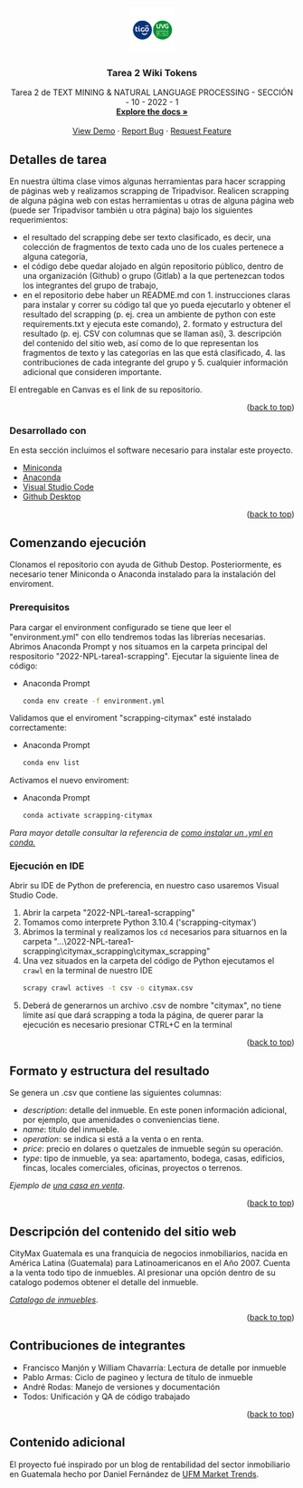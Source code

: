 <div id="top"></div>
<!--
*** Thanks for checking out the Best-README-Template. If you have a suggestion
*** that would make this better, please fork the repo and create a pull request
*** or simply open an issue with the tag "enhancement".
*** Don't forget to give the project a star!
*** Thanks again! Now go create something AMAZING! :D
-->

<!-- PROJECT SHIELDS -->
<!--
*** I'm using markdown "reference style" links for readability.
*** Reference links are enclosed in brackets [ ] instead of parentheses ( ).
*** See the bottom of this document for the declaration of the reference variables
*** for contributors-url, forks-url, etc. This is an optional, concise syntax you may use.
*** https://www.markdownguide.org/basic-syntax/#reference-style-links
-->


<!-- PROJECT LOGO -->
<br />
<div align="center">
  <a href="https://github.com/UVG2022-TEAM/2022-NPL-tarea2-wiki_tokens">
    <img src="images/logo.png" alt="Logo" width="80" height="80">
  </a>

  <h3 align="center">Tarea 2 Wiki Tokens</h3>

  <p align="center">
    Tarea 2 de TEXT MINING & NATURAL LANGUAGE PROCESSING - SECCIÓN - 10 - 2022 - 1
    <br />
    <a href="https://github.com/UVG2022-TEAM/2022-NPL-tarea1-scrapping"><strong>Explore the docs »</strong></a>
    <br />
    <br />
    <a href="https://github.com/UVG2022-TEAM/2022-NPL-tarea1-scrapping">View Demo</a>
    ·
    <a href="https://github.com/UVG2022-TEAM/2022-NPL-tarea1-scrapping/issues">Report Bug</a>
    ·
    <a href="https://github.com/UVG2022-TEAM/2022-NPL-tarea1-scrapping/issues">Request Feature</a>
  </p>
</div>



<!-- ABOUT THE PROJECT -->
## Detalles de tarea

<!--  [![Product Name Screen Shot][product-screenshot]](https://example.com) -->

En nuestra última clase vimos algunas herramientas para hacer scrapping de páginas web y realizamos scrapping de Tripadvisor. Realicen scrapping de alguna página web con estas herramientas u otras de alguna página web (puede ser Tripadvisor también u otra página) bajo los siguientes requerimientos:

* el resultado del scrapping debe ser texto clasificado, es decir, una colección de fragmentos de texto cada uno de los cuales pertenece a alguna categoría,
* el código debe quedar alojado en algún repositorio público, dentro de una organización (Github) o grupo (Gitlab) a la que pertenezcan todos los integrantes del grupo de trabajo, 
* en el repositorio debe haber un README.md con 1. instrucciones claras para instalar y correr su código tal que yo pueda ejecutarlo y obtener el resultado del scrapping (p. ej. crea un ambiente de python con este requirements.txt y ejecuta este comando), 2. formato y estructura del resultado (p. ej. CSV con columnas que se llaman así), 3. descripción del contenido del sitio web, así como de lo que representan los fragmentos de texto y las categorías en las que está clasificado, 4. las contribuciones de cada integrante del grupo y 5. cualquier información adicional que consideren importante.

El entregable en Canvas es el link de su repositorio.

<p align="right">(<a href="#top">back to top</a>)</p>



### Desarrollado con

En esta sección incluimos el software necesario para instalar este proyecto.

* [Miniconda](https://docs.conda.io/en/latest/miniconda.html)
* [Anaconda](https://www.anaconda.com/)
* [Visual Studio Code](https://code.visualstudio.com/)
* [Github Desktop](https://desktop.github.com/)

<p align="right">(<a href="#top">back to top</a>)</p>



<!-- GETTING STARTED -->
## Comenzando ejecución

Clonamos el repositorio con ayuda de Github Destop. Posteriormente, es necesario tener Miniconda o Anaconda instalado para la instalación del enviroment. 

### Prerequisitos

Para cargar el environment configurado se tiene que leer el "environment.yml" con ello tendremos todas las librerías necesarias. Abrimos Anaconda Prompt y nos situamos en la carpeta principal del respositorio "2022-NPL-tarea1-scrapping". Ejecutar la siguiente linea de código:
* Anaconda Prompt
  ```sh
  conda env create -f environment.yml
  ```

Validamos que el enviroment "scrapping-citymax" esté instalado correctamente:

* Anaconda Prompt
  ```sh
  conda env list
  ```

Activamos el nuevo enviroment:

* Anaconda Prompt
  ```sh
  conda activate scrapping-citymax
  ```

_Para mayor detalle consultar la referencia de [como instalar un .yml en conda.](https://docs.conda.io/projects/conda/en/latest/user-guide/tasks/manage-environments.html#creating-an-environment-from-an-environment-yml-file)_ 

### Ejecución en IDE

Abrir su IDE de Python de preferencia, en nuestro caso usaremos Visual Studio Code. 

1. Abrir la carpeta "2022-NPL-tarea1-scrapping"
2. Tomamos como interprete Python 3.10.4 ('scrapping-citymax')
3. Abrimos la terminal y realizamos los `cd` necesarios para situarnos en la carpeta "...\2022-NPL-tarea1-scrapping\citymax_scrapping\citymax_scrapping"
4. Una vez situados en la carpeta del código de Python ejecutamos el `crawl` en la terminal de nuestro IDE
   ```sh
   scrapy crawl actives -t csv -o citymax.csv
   ```
5. Deberá de generarnos un archivo .csv de nombre "citymax", no tiene límite así que dará scrapping a toda la página, de querer parar la ejecución es necesario presionar CTRL+C en la terminal

<p align="right">(<a href="#top">back to top</a>)</p>



<!-- USAGE EXAMPLES -->
## Formato y estructura del resultado

Se genera un .csv que contiene las siguientes columnas:

* _description_: detalle del inmueble. En este ponen información adicional, por ejemplo, que amenidades o conveniencias tiene. 
* _name_: titulo del inmueble.  
* _operation_: se indica si está a la venta o en renta. 
* _price_: precio en dolares o quetzales de inmueble según su operación.
* _type_: tipo de inmueble, ya sea: apartamento, bodega, casas, edificios, fincas, locales comerciales, oficinas, proyectos o terrenos. 

_Ejemplo de [una casa en venta](https://www.citymax-gt.com/126746/Casa-en-venta-para-Inversi%C3%B3n-entrada-a-Olmeca-CES/)_.

<p align="right">(<a href="#top">back to top</a>)</p>


<!-- USAGE EXAMPLES -->
## Descripción del contenido del sitio web

CityMax Guatemala es una franquicia de negocios inmobiliarios, nacida en América Latina (Guatemala) para Latinoamericanos en el Año 2007. Cuenta a la venta todo tipo de inmuebles. Al presionar una opción dentro de su catalogo podemos obtener el detalle del inmueble. 

_[Catalogo de inmuebles](https://www.citymax-gt.com/resultados-busqueda/?status=&type=&keyword=)_.



<p align="right">(<a href="#top">back to top</a>)</p>


<!-- CONTRIBUTING -->
## Contribuciones de integrantes

* Francisco Manjón y William Chavarría: Lectura de detalle por inmueble
* Pablo Armas: Ciclo de pagineo y lectura de título de inmueble
* André Rodas: Manejo de versiones y documentación
* Todos: Unificación y QA de código trabajado

<p align="right">(<a href="#top">back to top</a>)</p>

<!-- CONTRIBUTING -->
## Contenido adicional 

El proyecto fué inspirado por un blog de rentabilidad del sector inmobiliario en Guatemala hecho por Daniel Fernández de [UFM Market Trends](https://trends.ufm.edu/articulo/rentabilidad-invertir-sector-inmobiliario-guatemala/).